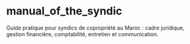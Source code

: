 # manual_of_the_syndic
 Guide pratique pour syndics de copropriété au Maroc : cadre juridique, gestion financière, comptabilité, entretien et communication. 
